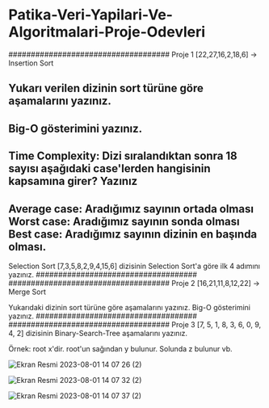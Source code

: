 # Patika-Veri-Yapilari-Ve-Algoritmalari-Proje-Odevleri
####################################
Proje 1
[22,27,16,2,18,6] -> Insertion Sort

Yukarı verilen dizinin sort türüne göre aşamalarını yazınız.
---------------------------------------------------------------
Big-O gösterimini yazınız.
---------------------------------------------------------------
Time Complexity: Dizi sıralandıktan sonra 18 sayısı aşağıdaki case'lerden hangisinin kapsamına girer? Yazınız
---------------------------------------------------------------
Average case: Aradığımız sayının ortada olması
Worst case: Aradığımız sayının sonda olması
Best case: Aradığımız sayının dizinin en başında olması.
----------------------------------------------------------
Selection Sort
[7,3,5,8,2,9,4,15,6] dizisinin Selection Sort'a göre ilk 4 adımını yazınız.
####################################
####################################
Proje 2
[16,21,11,8,12,22] -> Merge Sort

Yukarıdaki dizinin sort türüne göre aşamalarını yazınız.
Big-O gösterimini yazınız.
####################################
####################################
Proje 3
[7, 5, 1, 8, 3, 6, 0, 9, 4, 2] dizisinin Binary-Search-Tree aşamalarını yazınız.

Örnek: root x'dir. root'un sağından y bulunur. Solunda z bulunur vb.

![Ekran Resmi 2023-08-01 14 07 26 (2)](https://github.com/osmanbatuhankalkan/Patika-Veri-Yapilari-Ve-Algoritmalari/assets/119897554/240670ea-e1b8-48d4-bb53-49f7d8b65c8b)

![Ekran Resmi 2023-08-01 14 07 32 (2)](https://github.com/osmanbatuhankalkan/Patika-Veri-Yapilari-Ve-Algoritmalari/assets/119897554/45be7ed3-934a-42d3-8c75-abc2e12155cf)

![Ekran Resmi 2023-08-01 14 07 37 (2)](https://github.com/osmanbatuhankalkan/Patika-Veri-Yapilari-Ve-Algoritmalari/assets/119897554/ea5bdad3-0c35-49f4-9a11-9360a170b83e)








